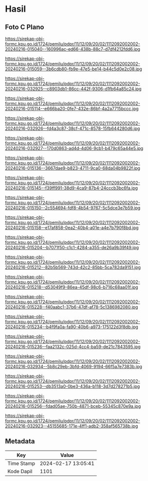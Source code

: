 # Hasil

## Foto C Plano

https://sirekap-obj-formc.kpu.go.id/1724/pemilu/pdpr/11/12/09/20/02/1112092002002-20240216-015040--160996ac-ed66-438b-88c7-d7df4212fdd6.jpg

https://sirekap-obj-formc.kpu.go.id/1724/pemilu/pdpr/11/12/09/20/02/1112092002002-20240216-015059--3b6cdb80-fb9e-47e5-be14-b44c5d0e2c08.jpg

https://sirekap-obj-formc.kpu.go.id/1724/pemilu/pdpr/11/12/09/20/02/1112092002002-20240216-032925--c8903db1-86cc-442f-9306-d1fb64a85c24.jpg

https://sirekap-obj-formc.kpu.go.id/1724/pemilu/pdpr/11/12/09/20/02/1112092002002-20240216-015114--e666ba20-0fe7-432e-86bf-4a2a7715bccc.jpg

https://sirekap-obj-formc.kpu.go.id/1724/pemilu/pdpr/11/12/09/20/02/1112092002002-20240216-032926--fd4a3c87-38cf-471c-8578-15fb644280d6.jpg

https://sirekap-obj-formc.kpu.go.id/1724/pemilu/pdpr/11/12/09/20/02/1112092002002-20240216-032927--170d0863-ad4d-4d06-9cb1-b479c65a44e5.jpg

https://sirekap-obj-formc.kpu.go.id/1724/pemilu/pdpr/11/12/09/20/02/1112092002002-20240216-015136--3667dae9-b823-4711-9ca0-68da04b9822f.jpg

https://sirekap-obj-formc.kpu.go.id/1724/pemilu/pdpr/11/12/09/20/02/1112092002002-20240216-015145--f39ff991-38d9-4ca9-87b4-24cccb3bc6fa.jpg

https://sirekap-obj-formc.kpu.go.id/1724/pemilu/pdpr/11/12/09/20/02/1112092002002-20240216-015150--2c554694-fdf8-4b54-9767-5c5dce3e7b59.jpg

https://sirekap-obj-formc.kpu.go.id/1724/pemilu/pdpr/11/12/09/20/02/1112092002002-20240216-015158--e17af858-0ea2-40b4-a01e-a4e7b790f8bd.jpg

https://sirekap-obj-formc.kpu.go.id/1724/pemilu/pdpr/11/12/09/20/02/1112092002002-20240216-015204--b7071f50-c1c1-4284-a355-de26a9b39f49.jpg

https://sirekap-obj-formc.kpu.go.id/1724/pemilu/pdpr/11/12/09/20/02/1112092002002-20240216-015212--82b5b569-743d-42c2-85bb-5ca782da9151.jpg

https://sirekap-obj-formc.kpu.go.id/1724/pemilu/pdpr/11/12/09/20/02/1112092002002-20240216-015218--d53049f9-86ea-45df-98c6-b716c68aa01f.jpg

https://sirekap-obj-formc.kpu.go.id/1724/pemilu/pdpr/11/12/09/20/02/1112092002002-20240216-015228--f40aabc1-37b6-47df-af78-5c1386982080.jpg

https://sirekap-obj-formc.kpu.go.id/1724/pemilu/pdpr/11/12/09/20/02/1112092002002-20240216-015234--b4f9fa0a-fa90-40b6-a973-175122d3f8db.jpg

https://sirekap-obj-formc.kpu.go.id/1724/pemilu/pdpr/11/12/09/20/02/1112092002002-20240216-015236--faa2132c-025d-4cc4-ba59-de21c7843595.jpg

https://sirekap-obj-formc.kpu.go.id/1724/pemilu/pdpr/11/12/09/20/02/1112092002002-20240216-032934--5b8c29eb-3bfd-4069-9194-66f5a7e7383b.jpg

https://sirekap-obj-formc.kpu.go.id/1724/pemilu/pdpr/11/12/09/20/02/1112092002002-20240216-015253--db3513a0-0be3-436a-b118-3d7d278271b5.jpg

https://sirekap-obj-formc.kpu.go.id/1724/pemilu/pdpr/11/12/09/20/02/1112092002002-20240216-015256--fdad05ae-750b-4871-bceb-55345c870e9a.jpg

https://sirekap-obj-formc.kpu.go.id/1724/pemilu/pdpr/11/12/09/20/02/1112092002002-20240216-032923--45155685-171e-4ff1-adb2-358af565738b.jpg


## Metadata

| Key        | Value               |
| ---------- | ------------------- |
| Time Stamp | 2024-02-17 13:05:41 |
| Kode Dapil | 1101                |



